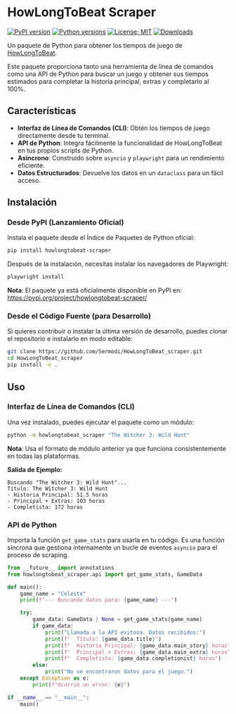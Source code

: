 # HowLongToBeat Scraper

[![PyPI version](https://badge.fury.io/py/howlongtobeat-scraper.svg)](https://badge.fury.io/py/howlongtobeat-scraper)
[![Python versions](https://img.shields.io/pypi/pyversions/howlongtobeat-scraper.svg)](https://pypi.org/project/howlongtobeat-scraper/)
[![License: MIT](https://img.shields.io/badge/License-MIT-yellow.svg)](https://opensource.org/licenses/MIT)
[![Downloads](https://pepy.tech/badge/howlongtobeat-scraper)](https://pepy.tech/project/howlongtobeat-scraper)

Un paquete de Python para obtener los tiempos de juego de [HowLongToBeat](https://howlongtobeat.com).

Este paquete proporciona tanto una herramienta de línea de comandos como una API de Python para buscar un juego y obtener sus tiempos estimados para completar la historia principal, extras y completarlo al 100%.

## Características

-   **Interfaz de Línea de Comandos (CLI)**: Obtén los tiempos de juego directamente desde tu terminal.
-   **API de Python**: Integra fácilmente la funcionalidad de HowLongToBeat en tus propios scripts de Python.
-   **Asíncrono**: Construido sobre `asyncio` y `playwright` para un rendimiento eficiente.
-   **Datos Estructurados**: Devuelve los datos en un `dataclass` para un fácil acceso.

## Instalación

### Desde PyPI (Lanzamiento Oficial)

Instala el paquete desde el Índice de Paquetes de Python oficial:

```bash
pip install howlongtobeat-scraper
```

Después de la instalación, necesitas instalar los navegadores de Playwright:

```bash
playwright install
```

**Nota**: El paquete ya está oficialmente disponible en PyPI en: https://pypi.org/project/howlongtobeat-scraper/

### Desde el Código Fuente (para Desarrollo)

Si quieres contribuir o instalar la última versión de desarrollo, puedes clonar el repositorio e instalarlo en modo editable:

```bash
git clone https://github.com/Sermodi/HowLongToBeat_scraper.git
cd HowLongToBeat_scraper
pip install -e .
```

## Uso

### Interfaz de Línea de Comandos (CLI)

Una vez instalado, puedes ejecutar el paquete como un módulo:

```bash
python -m howlongtobeat_scraper "The Witcher 3: Wild Hunt"
```

**Nota**: Usa el formato de módulo anterior ya que funciona consistentemente en todas las plataformas.

**Salida de Ejemplo:**

```
Buscando "The Witcher 3: Wild Hunt"...
Título: The Witcher 3: Wild Hunt
- Historia Principal: 51.5 horas
- Principal + Extras: 103 horas
- Completista: 172 horas
```

### API de Python

Importa la función `get_game_stats` para usarla en tu código. Es una función síncrona que gestiona internamente un bucle de eventos `asyncio` para el proceso de scraping.

```python
from __future__ import annotations
from howlongtobeat_scraper.api import get_game_stats, GameData

def main():
    game_name = "Celeste"
    print(f"--- Buscando datos para: {game_name} ---")

    try:
        game_data: GameData | None = get_game_stats(game_name)
        if game_data:
            print("Llamada a la API exitosa. Datos recibidos:")
            print(f"  Título: {game_data.title}")
            print(f"  Historia Principal: {game_data.main_story} horas")
            print(f"  Principal + Extras: {game_data.main_extra} horas")
            print(f"  Completista: {game_data.completionist} horas")
        else:
            print("No se encontraron datos para el juego.")
    except Exception as e:
        print(f"Ocurrió un error: {e}")

if __name__ == "__main__":
    main()
```